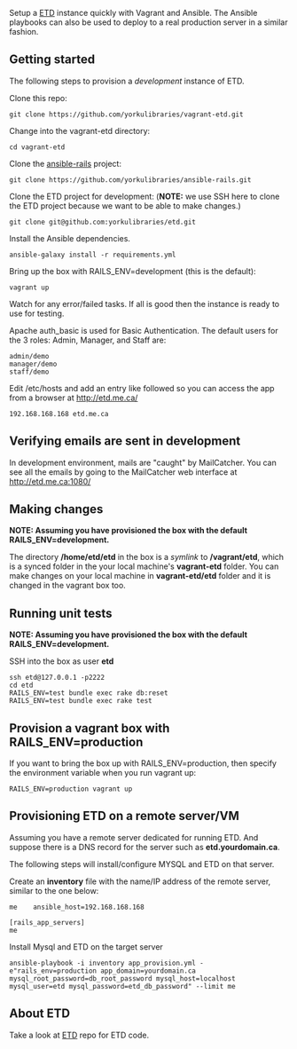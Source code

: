 Setup a [ETD](https://github.com/yorkulibraries/etd) instance quickly with Vagrant and Ansible. The Ansible playbooks can also be used to deploy to a real production server in a similar fashion.


## Getting started

The following steps to provision a *development* instance of ETD.  

Clone this repo:
```
git clone https://github.com/yorkulibraries/vagrant-etd.git
```

Change into the vagrant-etd directory:
```
cd vagrant-etd
```

Clone the [ansible-rails](https://github.com/yorkulibraries/ansible-rails) project:
```
git clone https://github.com/yorkulibraries/ansible-rails.git
```

Clone the ETD project for development: (**NOTE:** we use SSH here to clone the ETD project because we want to be able to make changes.)
```
git clone git@github.com:yorkulibraries/etd.git
```

Install the Ansible dependencies.

```
ansible-galaxy install -r requirements.yml
```

Bring up the box with RAILS_ENV=development (this is the default):

```
vagrant up
```

Watch for any error/failed tasks. If all is good then the instance is ready to use for testing.

Apache auth_basic is used for Basic Authentication. The default users for the 3 roles: Admin, Manager, and Staff are:

```
admin/demo
manager/demo
staff/demo
```

Edit /etc/hosts and add an entry like followed so you can access the app from a browser at http://etd.me.ca/

```
192.168.168.168 etd.me.ca
```

## Verifying emails are sent in development

In development environment, mails are "caught" by MailCatcher. You can see all the emails by going to the MailCatcher web interface at http://etd.me.ca:1080/

## Making changes

**NOTE: Assuming you have provisioned the box with the default RAILS_ENV=development.**

The directory **/home/etd/etd** in the box is a *symlink* to **/vagrant/etd**, which is a synced folder in the your local machine's **vagrant-etd** folder.
You can make changes on your local machine in **vagrant-etd/etd** folder and it is changed in the vagrant box too. 

## Running unit tests

**NOTE: Assuming you have provisioned the box with the default RAILS_ENV=development.**

SSH into the box as user **etd**
```
ssh etd@127.0.0.1 -p2222
cd etd
RAILS_ENV=test bundle exec rake db:reset
RAILS_ENV=test bundle exec rake test
```

## Provision a vagrant box with RAILS_ENV=production

If you want to bring the box up with RAILS_ENV=production, then specify the environment variable when you run vagrant up:

```
RAILS_ENV=production vagrant up
```

## Provisioning ETD on a remote server/VM

Assuming you have a remote server dedicated for running ETD. And suppose there is a DNS record for the server such as **etd.yourdomain.ca**.

The following steps will install/configure MYSQL and ETD on that server.

Create an **inventory** file with the name/IP address of the remote server, similar to the one below:
```
me    ansible_host=192.168.168.168

[rails_app_servers]
me
```

Install Mysql and ETD on the target server

```
ansible-playbook -i inventory app_provision.yml -e"rails_env=production app_domain=yourdomain.ca mysql_root_password=db_root_password mysql_host=localhost mysql_user=etd mysql_password=etd_db_password" --limit me 
```

## About ETD
Take a look at [ETD](https://github.com/yorkulibraries/etd) repo for ETD code.
